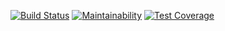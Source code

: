 [![Build Status](https://travis-ci.org/fiorsaoirse/magic-dinner-backend.svg?branch=master)](https://travis-ci.org/fiorsaoirse/magic-dinner-backend)
[![Maintainability](https://api.codeclimate.com/v1/badges/fcb74692e0023f481d2a/maintainability)](https://codeclimate.com/github/fiorsaoirse/magic-dinner/maintainability)
[![Test Coverage](https://api.codeclimate.com/v1/badges/fcb74692e0023f481d2a/test_coverage)](https://codeclimate.com/github/fiorsaoirse/magic-dinner/test_coverage)